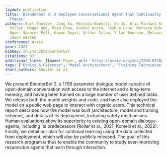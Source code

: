 ```yaml
---
layout: publication
title: 'Blenderbot 3: A Deployed Conversational Agent That Continually Learns To Responsibly
  Engage'
authors: Kurt Shuster, Jing Xu, Mojtaba Komeili, da Ju, Eric Michael Smith, Stephen
  Roller, Megan Ung, Moya Chen, Kushal Arora, Joshua Lane, Morteza Behrooz, William
  Ngan, Spencer Poff, Naman Goyal, Arthur Szlam, Y-lan Boureau, Melanie Kambadur,
  Jason Weston
conference: Arxiv
year: 2022
bibkey: shuster2022blenderbot
citations: 87
additional_links: [{name: Paper, url: 'https://arxiv.org/abs/2208.03188'}]
tags: ["Ethics & Fairness", "Model Architecture", "Training Techniques"]
short_authors: Shuster et al.
---
```

We present BlenderBot 3, a 175B parameter dialogue model capable of
open-domain conversation with access to the internet and a long-term memory,
and having been trained on a large number of user defined tasks. We release
both the model weights and code, and have also deployed the model on a public
web page to interact with organic users. This technical report describes how
the model was built (architecture, model and training scheme), and details of
its deployment, including safety mechanisms. Human evaluations show its
superiority to existing open-domain dialogue agents, including its predecessors
(Roller et al., 2021; Komeili et al., 2022). Finally, we detail our plan for
continual learning using the data collected from deployment, which will also be
publicly released. The goal of this research program is thus to enable the
community to study ever-improving responsible agents that learn through
interaction.
